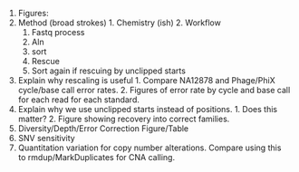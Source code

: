 1. Figures:
  0. Method (broad strokes)
    1. Chemistry (ish)
    2. Workflow
      1. Fastq process
      2. Aln
      3. sort
      4. Rescue
      5. Sort again if rescuing by unclipped starts
  1. Explain why rescaling is useful
    1. Compare NA12878 and Phage/PhiX cycle/base call error rates.
    2. Figures of error rate by cycle and base call for each read for each standard.
  2. Explain why we use unclipped starts instead of positions.
    1. Does this matter?
    2. Figure showing recovery into correct families.
  3. Diversity/Depth/Error Correction Figure/Table
  4. SNV sensitivity
  5. Quantitation variation for copy number alterations. Compare using this to rmdup/MarkDuplicates for CNA calling.
